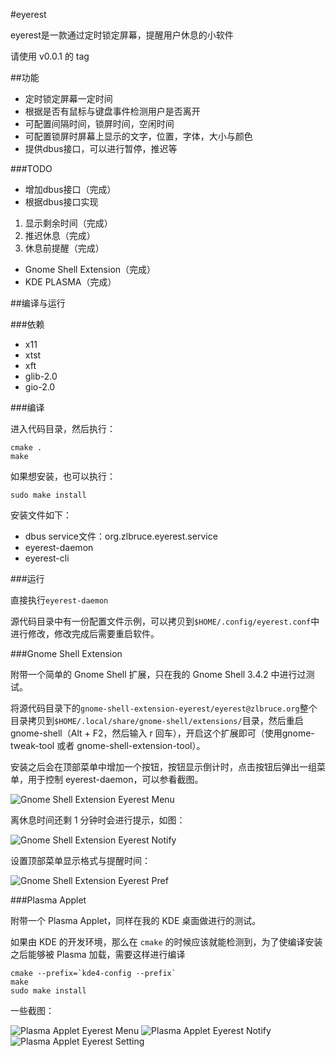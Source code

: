 #eyerest

eyerest是一款通过定时锁定屏幕，提醒用户休息的小软件

请使用 v0.0.1 的 tag

##功能

* 定时锁定屏幕一定时间
* 根据是否有鼠标与键盘事件检测用户是否离开
* 可配置间隔时间，锁屏时间，空闲时间
* 可配置锁屏时屏幕上显示的文字，位置，字体，大小与颜色
* 提供dbus接口，可以进行暂停，推迟等

###TODO

* 增加dbus接口（完成）
* 根据dbus接口实现
 1. 显示剩余时间（完成）
 2. 推迟休息（完成）
 3. 休息前提醒（完成）
* Gnome Shell Extension（完成）
* KDE PLASMA（完成）
 
##编译与运行

###依赖

* x11
* xtst
* xft
* glib-2.0
* gio-2.0

###编译

进入代码目录，然后执行：

    cmake .
    make

如果想安装，也可以执行：

    sudo make install

安装文件如下：

* dbus service文件：org.zlbruce.eyerest.service
* eyerest-daemon
* eyerest-cli

###运行

直接执行`eyerest-daemon`

源代码目录中有一份配置文件示例，可以拷贝到`$HOME/.config/eyerest.conf`中进行修改，修改完成后需要重启软件。

###Gnome Shell Extension

附带一个简单的 Gnome Shell 扩展，只在我的 Gnome Shell 3.4.2 中进行过测试。

将源代码目录下的`gnome-shell-extension-eyerest/eyerest@zlbruce.org`整个目录拷贝到`$HOME/.local/share/gnome-shell/extensions/`目录，然后重启 gnome-shell（Alt + F2，然后输入 r 回车），开启这个扩展即可（使用gnome-tweak-tool 或者 gnome-shell-extension-tool）。

安装之后会在顶部菜单中增加一个按钮，按钮显示倒计时，点击按钮后弹出一组菜单，用于控制 eyerest-daemon，可以参看截图。

![Gnome Shell Extension Eyerest Menu](http://i.imgur.com/yViv8.png)

离休息时间还剩 1 分钟时会进行提示，如图：

![Gnome Shell Extension Eyerest Notify](http://i.imgur.com/olRwd.png)

设置顶部菜单显示格式与提醒时间：

![Gnome Shell Extension Eyerest Pref](http://i.imgur.com/P2DWq.png)

###Plasma Applet

附带一个 Plasma Applet，同样在我的 KDE 桌面做进行的测试。

如果由 KDE 的开发环境，那么在 `cmake` 的时候应该就能检测到，为了使编译安装之后能够被 Plasma 加载，需要这样进行编译

    cmake --prefix=`kde4-config --prefix`
    make
    sudo make install

一些截图：

![Plasma Applet Eyerest Menu](http://i.imgur.com/diXLj.png)
![Plasma Applet Eyerest Notify](http://i.imgur.com/gzP9Q.png)
![Plasma Applet Eyerest Setting](http://i.imgur.com/1Prpo.png)
